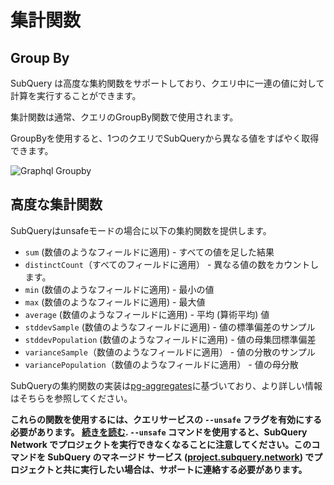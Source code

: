 # 集計関数

## Group By

SubQuery は高度な集約関数をサポートしており、クエリ中に一連の値に対して計算を実行することができます。

集計関数は通常、クエリのGroupBy関数で使用されます。

GroupByを使用すると、1つのクエリでSubQueryから異なる値をすばやく取得できます。

![Graphql Groupby](/assets/img/graphql_aggregation.png)

## 高度な集計関数

SubQueryはunsafeモードの場合に以下の集約関数を提供します。

- `sum` (数値のようなフィールドに適用) - すべての値を足した結果
- `distinctCount`（すべてのフィールドに適用） - 異なる値の数をカウントします。
- `min` (数値のようなフィールドに適用) - 最小の値
- `max` (数値のようなフィールドに適用) - 最大値
- `average` (数値のようなフィールドに適用) - 平均 (算術平均) 値
- `stddevSample` (数値のようなフィールドに適用) - 値の標準偏差のサンプル
- `stddevPopulation` (数値のようなフィールドに適用) - 値の母集団標準偏差
- `varianceSample`（数値のようなフィールドに適用） - 値の分散のサンプル
- `variancePopulation`（数値のようなフィールドに適用） - 値の母分散

SubQueryの集約関数の実装は[pg-aggregates](https://github.com/graphile/pg-aggregates)に基づいており、より詳しい情報はそちらを参照してください。

**これらの関数を使用するには、クエリサービスの `--unsafe` フラグを有効にする必要があります。 [続きを読む](../references/references.md#unsafe-2). `--unsafe` コマンドを使用すると、SubQuery Network でプロジェクトを実行できなくなることに注意してください。このコマンドを SubQuery のマネージド サービス ([project.subquery.network](https://project.subquery.network)) でプロジェクトと共に実行したい場合は、サポートに連絡する必要があります。**
